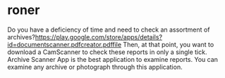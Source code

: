 # roner
Do you have a deficiency of time and need to check an assortment of archives?https://play.google.com/store/apps/details?id=documentscanner.pdfcreator.pdffile Then, at that point, you want to download a CamScanner to check these reports in only a single tick. Archive Scanner App is the best application to examine reports. You can examine any archive or photograph through this application.
